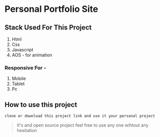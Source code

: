 # Personal Portfolio Site

## Stack Used For This Project

1. Html
2. Css
3. Javascript
4. AOS - for animation

### Responsive For -

1. Mobile
2. Tablet
3. Pc

## How to use this project

`clone or download this project link and use it your personal project `

> It's and open source project feel free to use any one wihtout any hesitation
